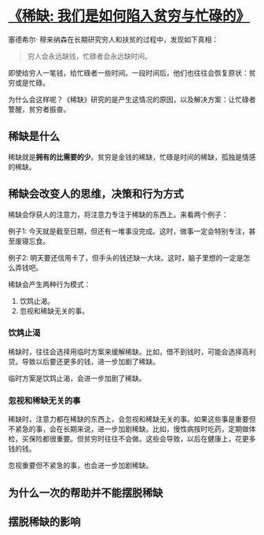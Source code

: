 # [《稀缺: 我们是如何陷入贫穷与忙碌的》](https://book.douban.com/subject/30612847/)

塞德希尔· 穆来纳森在长期研究穷人和扶贫的过程中，发现如下真相：

> 穷人会永远缺钱，忙碌者会永远缺时间。

即使给穷人一笔钱，给忙碌者一些时间。一段时间后，他们也往往会恢复原状：贫穷或是忙碌。

为什么会这样呢？《稀缺》研究的是产生这情况的原因，以及解决方案：让忙碌者警醒，贫穷者振奋。

## 稀缺是什么
稀缺就是**拥有的比需要的少**。贫穷是金钱的稀缺，忙碌是时间的稀缺，孤独是情感的稀缺。

## 稀缺会改变人的思维，决策和行为方式
稀缺会俘获人的注意力，将注意力专注于稀缺的东西上。来看两个例子：

例子1: 今天就是截至日期，但还有一堆事没完成。这时，做事一定会特别专注，甚至废寝忘食。

例子2: 明天要还信用卡了，但手头的钱还缺一大块。这时，脑子里想的一定是怎么弄钱吧。

稀缺会产生两种行为模式：
1. 饮鸩止渴。
2. 忽视和稀缺无关的事。


### 饮鸩止渴
稀缺时，往往会选择用临时方案来缓解稀缺。比如，借不到钱时，可能会选择高利贷。导致以后要还更多的钱，进一步加剧了稀缺。

临时方案是饮鸩止渴，会进一步加剧了稀缺。


### 忽视和稀缺无关的事
稀缺时，注意力都在稀缺的东西上，会忽视和稀缺无关的事。如果这些事是重要但不紧急的事，会在长期来说，进一步加剧稀缺。比如，慢性病按时吃药，定期做体检，买保险都很重要。但贫穷时往往不会做。这些会导致，以后在健康上，花更多钱的钱。

忽视重要但不紧急的事，也会进一步加剧稀缺。

## 为什么一次的帮助并不能摆脱稀缺


## 摆脱稀缺的影响
